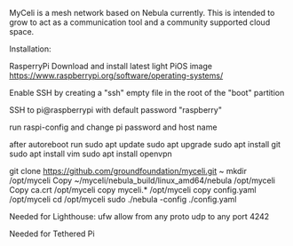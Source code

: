MyCeli is a mesh network based on Nebula currently.
This is intended to grow to act as a communication tool
and a community supported cloud space.

Installation:

RasperryPi
Download and install latest light PiOS image
https://www.raspberrypi.org/software/operating-systems/

Enable SSH by creating a "ssh" empty file in the root of the "boot" partition

SSH to pi@raspberrypi with default password "raspberry"

run raspi-config and change pi password and host name

after autoreboot run 
sudo apt update
sudo apt upgrade
sudo apt install git
sudo apt install vim
sudo apt install openvpn

git clone https://github.com/groundfoundation/myceli.git ~
mkdir /opt/myceli
Copy ~/myceli/nebula_build/linux_amd64/nebula /opt/myceli 
Copy ca.crt /opt/myceli
copy myceli.* /opt/myceli
copy config.yaml /opt/myceli
cd /opt/myceli
sudo ./nebula -config ./config.yaml


Needed for Lighthouse:
ufw allow from any proto udp to any port 4242

Needed for Tethered Pi

